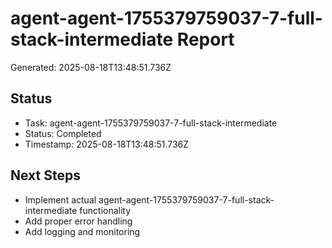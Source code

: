 # agent-agent-1755379759037-7-full-stack-intermediate Report

Generated: 2025-08-18T13:48:51.736Z

## Status
- Task: agent-agent-1755379759037-7-full-stack-intermediate
- Status: Completed
- Timestamp: 2025-08-18T13:48:51.736Z

## Next Steps
- Implement actual agent-agent-1755379759037-7-full-stack-intermediate functionality
- Add proper error handling
- Add logging and monitoring
